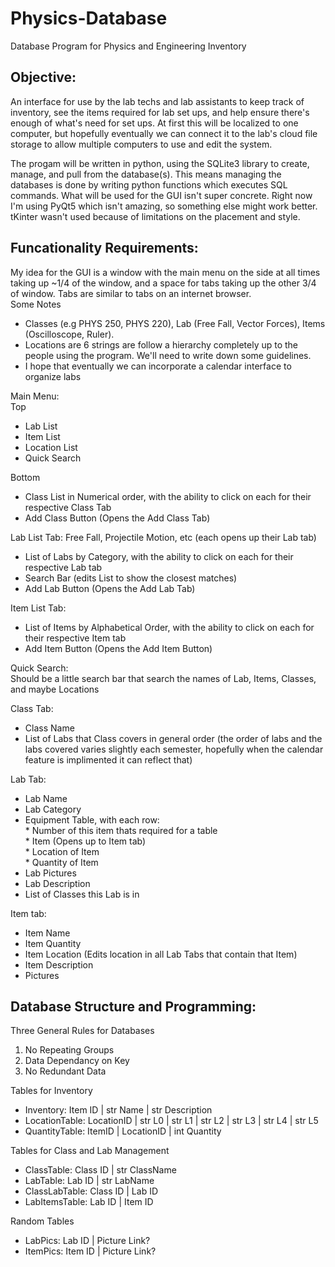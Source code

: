 # Physics-Database
Database Program for Physics and Engineering Inventory

## Objective:   
An interface for use by the lab techs and lab assistants to keep track of inventory, see the items required for lab set ups, and help ensure there's enough of what's need for set ups. At first this will be localized to one computer, but hopefully eventually we can connect it to the lab's cloud file storage to allow multiple computers to use and edit the system.

The progam will be written in python, using the SQLite3 library to create, manage, and pull from the database(s). This means managing the databases is done by writing python functions which executes SQL commands. What will be used for the GUI isn't super concrete. Right now I'm using PyQt5 which isn't amazing, so something else might work better. tKinter wasn't used because of limitations on the placement and style.

## Funcationality Requirements:
My idea for the GUI is a window with the main menu on the side at all times taking up ~1/4 of the window, and a space for tabs taking up the other 3/4 of window. Tabs are similar to tabs on an internet browser.  
Some Notes
* Classes (e.g PHYS 250, PHYS 220), Lab (Free Fall, Vector Forces), Items (Oscilloscope, Ruler).
* Locations are 6 strings are follow a hierarchy completely up to the people using the program. We'll need to write down some guidelines.
* I hope that eventually we can incorporate a calendar interface to organize labs

Main Menu:  
Top   
* Lab List  
* Item List
* Location List
* Quick Search

Bottom
* Class List in Numerical order, with the ability to click on each for their respective Class Tab
* Add Class Button (Opens the Add Class Tab)

Lab List Tab: Free Fall, Projectile Motion, etc (each opens up their Lab tab)
* List of Labs by Category, with the ability to click on each for their respective Lab tab
* Search Bar (edits List to show the closest matches)
* Add Lab Button (Opens the Add Lab Tab)  

Item List Tab: 
* List of Items by Alphabetical Order, with the ability to click on each for their respective Item tab
* Add Item Button (Opens the Add Item Button)

Quick Search:  
Should be a little search bar that search the names of Lab, Items, Classes, and maybe Locations 


Class Tab:
* Class Name
* List of Labs that Class covers in general order (the order of labs and the labs covered varies slightly each semester, hopefully when the calendar feature is implimented it can reflect that)

Lab Tab:  
* Lab Name
* Lab Category
* Equipment Table, with each row:  
        * Number of this item thats required for a table  
        * Item (Opens up to Item tab)  
        * Location of Item  
        * Quantity of Item  
* Lab Pictures  
* Lab Description  
* List of Classes this Lab is in  
        
Item tab:  
* Item Name  
* Item Quantity  
* Item Location (Edits location in all Lab Tabs that contain that Item)  
* Item Description  
* Pictures  


## Database Structure and Programming:

Three General Rules for Databases
1. No Repeating Groups  
2. Data Dependancy on Key  
3. No Redundant Data  

Tables for Inventory  
* Inventory: Item ID | str Name | str Description  
* LocationTable: LocationID | str L0 | str L1 | str L2 | str L3 | str L4 | str L5  
* QuantityTable: ItemID | LocationID | int Quantity  

Tables for Class and Lab Management 
* ClassTable: Class ID | str ClassName  
* LabTable: Lab ID | str LabName  
* ClassLabTable: Class ID | Lab ID
* LabItemsTable: Lab ID | Item ID

Random Tables
* LabPics: Lab ID | Picture Link?
* ItemPics: Item ID | Picture Link?
